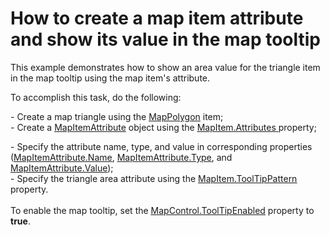 # How to create a map item attribute and show its value in the map tooltip 


<p>This example demonstrates how to show an area value for the  triangle item in the map tooltip using the map item's attribute. </p><p>To accomplish  this task,  do the following:</p><p>- Create a map triangle using the <a href="http://documentation.devexpress.com/#WPF/clsDevExpressXpfMapMapPolygontopic"><u>MapPolygon</u></a> item;<br />
- Create a <a href="http://documentation.devexpress.com/#WPF/clsDevExpressXpfMapMapItemAttributetopic"><u>MapItemAttribute</u></a> object using the <a href="http://documentation.devexpress.com/#WPF/DevExpressXpfMapMapItem_Attributestopic"><u>MapItem.Attributes</u></a><u> </u>property; </p><p>- Specify the attribute name, type, and value in corresponding properties (<a href="http://documentation.devexpress.com/#WPF/DevExpressXpfMapMapItemAttribute_Nametopic"><u>MapItemAttribute.Name</u></a>, <a href="http://documentation.devexpress.com/#WPF/DevExpressXpfMapMapItemAttribute_Typetopic"><u>MapItemAttribute.Type</u></a>, and <a href="http://documentation.devexpress.com/#WPF/DevExpressXpfMapMapItemAttribute_Valuetopic"><u>MapItemAttribute.Value</u></a>);<br />
- Specify the triangle area attribute using the <a href="http://documentation.devexpress.com/#WPF/DevExpressXpfMapMapItem_ToolTipPatterntopic"><u>MapItem.ToolTipPattern</u></a> property.<br />
 <br />
To enable the map tooltip, set the <a href="http://documentation.devexpress.com/#WPF/DevExpressXpfMapMapControl_ToolTipEnabledtopic"><u>MapControl.ToolTipEnabled</u></a> property to <strong>true</strong>.  </p>

<br/>


